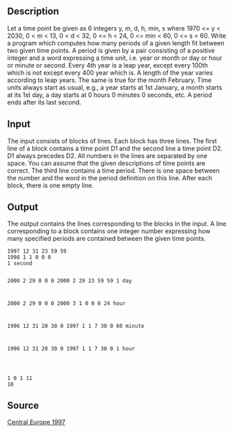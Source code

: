 <h2>Description</h2><p>Let a time point be given as 6 integers y, m, d, h, min, s where 1970 &lt;= y &lt; 2030, 0 &lt; m &lt; 13, 0 &lt; d &lt; 32, 0 &lt;= h &lt; 24, 0 &lt;= min &lt; 60, 0 &lt;= s &lt; 60. Write a program which computes how many periods of a given length fit between two given time points. A period is given by a pair consisting of a positive integer and a word expressing a time unit, i.e. year or month or day or hour or minute or second. Every 4th year is a leap year, except every 100th which is not except every 400 year which is. A length of the year varies according to leap years. The same is true for the month February. Time units always start as usual, e.g., a year starts at 1st January, a month starts at its 1st day, a day starts at 0 hours 0 minutes 0 seconds, etc. A period ends after its last second. </p><h2>Input</h2><p>The input consists of blocks of lines. Each block has three lines. The first line of a block contains a time point D1 and the second line a time point D2. D1 always precedes D2. All numbers in the lines are separated by one space. You can assume that the given descriptions of time points are correct. The third line contains a time period. There is one space between the number and the word in the period definition on this line. After each block, there is one empty line. </p><h2>Output</h2><p>The output contains the lines corresponding to the blocks in the input. A line corresponding to a block contains one integer number expressing how many specified periods are contained between the given time points. </p><pre><code class="language-input1">1997 12 31 23 59 59
1998 1 1 0 0 0
1 second

2000 2 29 0 0 0
2000 2 29 23 59 59
1 day

2000 2 29 0 0 0
2000 3 1 0 0 0
24 hour

1996 12 31 20 30 0
1997 1 1 7 30 0
60 minute

1996 12 31 20 30 0
1997 1 1 7 30 0
1 hour

</code></pre><pre><code class="language-output1">1
0
1
11
10</code></pre><h2>Source</h2><a href="searchproblem?field=source&amp;key=Central+Europe+1997">Central Europe 1997</a>
